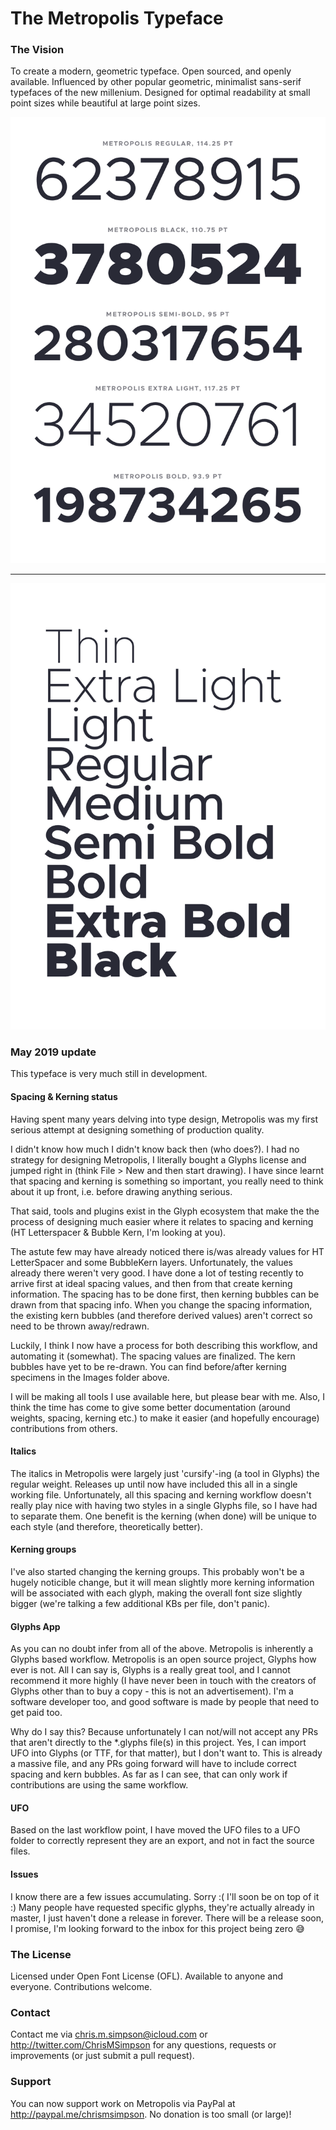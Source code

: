 # The Metropolis Typeface

### The Vision

To create a modern, geometric typeface. Open sourced, and openly available. Influenced by other popular geometric, minimalist sans-serif typefaces of the new millenium. Designed for optimal readability at small point sizes while beautiful at large point sizes.

![Metropolis](./Images/Metro-1.png)

---

![Metropolis](./Images/Metro-2.png)

### May 2019 update

This typeface is very much still in development.

#### Spacing & Kerning status

Having spent many years delving into type design, Metropolis was my first serious attempt at designing something of production quality.

I didn't know how much I didn't know back then (who does?). I had no strategy for designing Metropolis, I literally bought a Glyphs license and jumped right in (think File > New and then start drawing). I have since learnt that spacing and kerning is something so important, you really need to think about it up front, i.e. before drawing anything serious.

That said, tools and plugins exist in the Glyph ecosystem that make the the process of designing much easier where it relates to spacing and kerning (HT Letterspacer & Bubble Kern, I'm looking at you).

The astute few may have already noticed there is/was already values for HT LetterSpacer and some BubbleKern layers. Unfortunately, the values already there weren't very good. I have done a lot of testing recently to arrive first at ideal spacing values, and then from that create kerning information. The spacing has to be done first, then kerning bubbles can be drawn from that spacing info. When you change the spacing information, the existing kern bubbles (and therefore derived values) aren't correct so need to be thrown away/redrawn.

Luckily, I think I now have a process for both describing this workflow, and automating it (somewhat). The spacing values are finalized. The kern bubbles have yet to be re-drawn. You can find before/after kerning specimens in the Images folder above.

I will be making all tools I use available here, but please bear with me. Also, I think the time has come to give some better documentation (around weights, spacing, kerning etc.) to make it easier (and hopefully encourage) contributions from others.

#### Italics

The italics in Metropolis were largely just 'cursify'-ing (a tool in Glyphs) the regular weight. Releases up until now have included this all in a single working file. Unfortunately, all this spacing and kerning workflow doesn't really play nice with having two styles in a single Glyphs file, so I have had to separate them. One benefit is the kerning (when done) will be unique to each style (and therefore, theoretically better).

#### Kerning groups

I've also started changing the kerning groups. This probably won't be a hugely noticible change, but it will mean slightly more kerning information will be associated with each glyph, making the overall font size slightly bigger (we're talking a few additional KBs per file, don't panic).

#### Glyphs App

As you can no doubt infer from all of the above. Metropolis is inherently a Glyphs based workflow. Metropolis is an open source project, Glyphs how ever is not. All I can say is, Glyphs is a really great tool, and I cannot recommend it more highly (I have never been in touch with the creators of Glyphs other than to buy a copy - this is not an advertisement). I'm a software developer too, and good software is made by people that need to get paid too.

Why do I say this? Because unfortunately I can not/will not accept any PRs that aren't directly to the *.glyphs file(s) in this project. Yes, I can import UFO into Glyphs (or TTF, for that matter), but I don't want to. This is already a massive file, and any PRs going forward will have to include correct spacing and kern bubbles. As far as I can see, that can only work if contributions are using the same workflow.

#### UFO

Based on the last workflow point, I have moved the UFO files to a UFO folder to correctly represent they are an export, and not in fact the source files.

#### Issues

I know there are a few issues accumulating. Sorry :( I'll soon be on top of it :) Many people have requested specific glyphs, they're actually already in master, I just haven't done a release in forever. There will be a release soon, I promise, I'm looking forward to the inbox for this project being zero 😅

### The License

Licensed under Open Font License (OFL). Available to anyone and everyone. Contributions welcome.

### Contact

Contact me via chris.m.simpson@icloud.com or http://twitter.com/ChrisMSimpson for any questions, requests or improvements (or just submit a pull request).

### Support

You can now support work on Metropolis via PayPal at http://paypal.me/chrismsimpson. No donation is too small (or large)!

